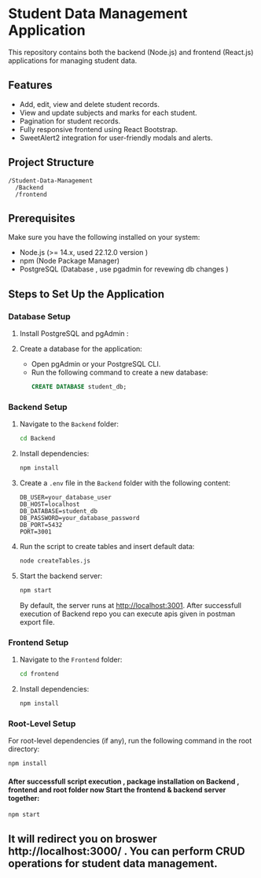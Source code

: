 
# Student Data Management Application

This repository contains both the backend (Node.js) and frontend (React.js) applications for managing student data.

## Features
- Add, edit, view and delete student records.
- View and update subjects and marks for each student.
- Pagination for student records.
- Fully responsive frontend using React Bootstrap.
- SweetAlert2 integration for user-friendly modals and alerts.

## Project Structure
```
/Student-Data-Management
  /Backend
  /frontend
```

## Prerequisites
Make sure you have the following installed on your system:
- Node.js (>= 14.x, used 22.12.0 version )
- npm (Node Package Manager)
- PostgreSQL (Database , use pgadmin for revewing db changes )

## Steps to Set Up the Application

### Database Setup
1. Install PostgreSQL and pgAdmin :

2. Create a database for the application:
   - Open pgAdmin or your PostgreSQL CLI.
   - Run the following command to create a new database:
     ```sql
     CREATE DATABASE student_db;
     ```

### Backend Setup

1. Navigate to the `Backend` folder:
   ```bash
   cd Backend
   ```

2. Install dependencies:
   ```bash
   npm install
   ```

3. Create a `.env` file in the `Backend` folder with the following content:
   ```env
   DB_USER=your_database_user
   DB_HOST=localhost
   DB_DATABASE=student_db
   DB_PASSWORD=your_database_password
   DB_PORT=5432
   PORT=3001
   ```

4. Run the script to create tables and insert default data:
   ```bash
   node createTables.js
   ```

5. Start the backend server:
   ```bash
   npm start
   ```

   By default, the server runs at [http://localhost:3001](http://localhost:3001).
   After successfull execution of Backend repo you can execute apis given in postman export file.

### Frontend Setup

1. Navigate to the `Frontend` folder:
   ```bash
   cd frontend
   ```

2. Install dependencies:
   ```bash
   npm install
   ```

### Root-Level Setup

For root-level dependencies (if any), run the following command in the root directory:
```bash
npm install
```

#### After successfull script execution , package installation on Backend , frontend and root folder now Start the frontend & backend server together:
   ```bash
   npm start
   ```
It will redirect you on broswer http://localhost:3000/ .
You can perform CRUD operations for student data management.
---
